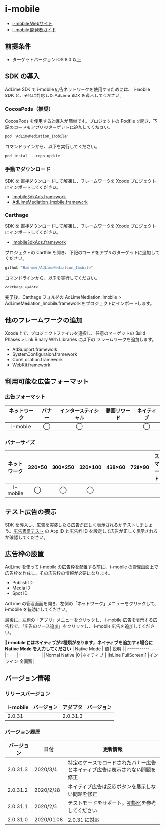 # i-mobile
- [i-mobile Webサイト](https://sppartner.i-mobile.co.jp/login.aspx)
- [i-mobile 開発者ガイド](https://sppartner.i-mobile.co.jp/webdoc/index.html)

## 前提条件
- ターゲットバージョン iOS 8.0 以上

## SDK の導入
AdLime SDK で i-mobile 広告ネットワークを使用するためには、 i-mobile SDK と、それに対応した AdLime SDK を導入してください。

### CocoaPods（推奨）
CocoaPods を使用すると導入が簡単です。プロジェクトの Podfile を開き、下記のコードをアプリのターゲットに追加してください。
```objectivec
pod 'AdLimeMediation_Imobile'
```

コマンドラインから、以下を実行してください。
```objectivec
pod install --repo-update
```

### 手動でダウンロード
SDK を 直接ダウンロードして解凍し、フレームワークを Xcode プロジェクトにインポートしてください。
- [ImobileSdkAds.framework](https://sppartner.i-mobile.co.jp/downloads/sdk/imobile_for_SP_app_iOS_SDK_2.0.31.zip)
- [AdLimeMediation_Imobile.framework](https://github.com/Ham-mer/AdLime-iOS-Pub/raw/master/DownloadZip/AdLimeMediation_Imobile/2.0.31.3.zip)

### Carthage
SDK を 直接ダウンロードして解凍し、フレームワークを Xcode プロジェクトにインポートしてください。
- [ImobileSdkAds.framework](https://sppartner.i-mobile.co.jp/downloads/sdk/imobile_for_SP_app_iOS_SDK_2.0.31.zip)

プロジェクトの Cartfile を開き、下記のコードをアプリのターゲットに追加してください。
```objectivec
github "Ham-mer/AdLimeMediation_Imobile"
```

コマンドラインから、以下を実行してください。
```objectivec
carthage update
```

完了後、Carthage フォルダの AdLimeMediation_Imobile > AdLimeMediation_Imobile.framework をプロジェクトにインポートします。

## 他のフレームワークの追加
Xcode上で、プロジェクトファイルを選択し、任意のターゲットの Build Phases > Link Binary With Libraries に以下の フレームワークを追加します。

- AdSupport.framework
- SystemConfiguraion.framework
- CoreLocation.framework
- WebKit.framework

## 利用可能な広告フォーマット

### 広告フォーマット
|ネットワーク|バナー |インタースティシャル |動画リワード|ネイティブ |
|:--------:|:----:|:----------------:|:--------:|:-------:|
|i-mobile  |◯     | ◯                |          |◯        |

### バナーサイズ
|ネットワーク|320×50|300×250 |320×100|468×60|728×90|スマート  |
|:--------:|:------:|:--------:|:-------:|:------:|:------:|:-------:|
|i-mobile  |  ◯     |◯         |◯        |        |       |         |

## テスト広告の表示
SDK を導入し、広告を実装したら広告が正しく表示されるかテストしましょう。[広告表示テスト](./test.md#i-mobile) の App ID と広告枠 ID を設定して広告が正しく表示されるか確認してください。

## 広告枠の設置
AdLime を使って i-mobile の広告枠を配置する前に、 i-mobile の管理画面上で広告枠を作成し、その広告枠の情報が必要になります。
- Publish ID
- Media ID
- Spot ID

AdLime の管理画面を開き、左側の「ネットワーク」メニューをクリックして、 i-mobile を有効にしてください。

最後に、左側の「アプリ」メニューをクリックし、 i-mobile 広告を表示する広告枠で、「広告のソース追加」をクリックし、 i-mobile 広告を追加してください。

**i-mobile にはネイティブが2種類があります，ネイティブを追加する場合に Native Mode を入力してください**
| Native Mode     | 値   | 説明       |
|:----------------|:---- |:-----------|
|Normal Native    |0     |ネイティブ |
|InLine FullScreen|1     |インライン 全画面  |

## バージョン情報

### リリースバージョン
| i-mobile　バージョン| アダプタ　バージョン |
|:----------------- |:------------------|
| 2.0.31            | 2.0.31.3          |

### バージョン履歴
| バージョン        | 日付        | 更新情報                           |
|-----------------|-------------|----------------------------------|
| 2.0.31.3        | 2020/3/4    | 特定のケースでロードされたバナー広告とネイティブ広告は表示されない問題を修正 |
| 2.0.31.2        | 2020/2/28   | ネイティブ広告は反応ボタンを展示しない問題を修正 |
| 2.0.31.1        | 2020/2/5    | テストモードをサポート。[初期化](./init.md)を参考してください|
| 2.0.31.0        | 2020/01.08  | 2.0.31 に対応 |